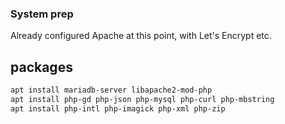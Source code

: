 ### System prep

Already configured Apache at this point, with Let's Encrypt etc.

## packages
```bash
apt install mariadb-server libapache2-mod-php
apt install php-gd php-json php-mysql php-curl php-mbstring
apt install php-intl php-imagick php-xml php-zip
```
